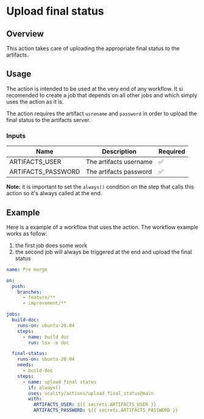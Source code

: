 # Upload final status

## Overview

This action takes care of uploading the appropriate final status to the artifacts.

## Usage

The action is intended to be used at the very end of any workflow.
It si recomended to create a job that depends on all other jobs and
which simply uses the action as it is.

The action requires the artifact `usrename` and `password` in order to upload the final status to the artifacts server.

### Inputs

| Name               | Description            | Required |
|--------------------|------------------------|----------|
| ARTIFACTS_USER     | The artifacts username | ✅        |
| ARTIFACTS_PASSWORD | The artifacts password | ✅        |

**Note:** it is important to set the `always()` condition on the step
that calls this action so it's always called at the end.

## Example

Here is a example of a workflow that uses the action.
The workflow example works as follow:

1. the first job does some work
2. the second job will always be triggered at the end and upload the final status

```yaml
name: Pre merge

on:
  push:
    branches:
      - feature/**
      - improvement/**

jobs:
  build-doc:
    runs-on: ubuntu-20.04
    steps:
      - name: build doc
        run: tox -e doc

  final-status:
    runs-on: ubuntu-20.04
    needs:
      - build-doc
    steps:
      - name: upload final status
        if: always()
        uses: scality/actions/upload_final_status@main
        with:
          ARTIFACTS_USER: ${{ secrets.ARTIFACTS_USER }}
          ARTIFACTS_PASSWORD: ${{ secrets.ARTIFACTS_PASSWORD }}

```

